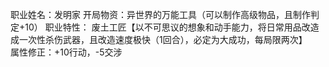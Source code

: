 职业姓名：发明家
开局物资：异世界的万能工具（可以制作高级物品，且制作判定+10）
职业特性： 废土工匠【以不可思议的想象和动手能力，将日常用品改造成一次性杀伤武器，且改造速度极快（1回合），必定为大成功，每局限两次】  
属性修正：+10行动，-5交涉